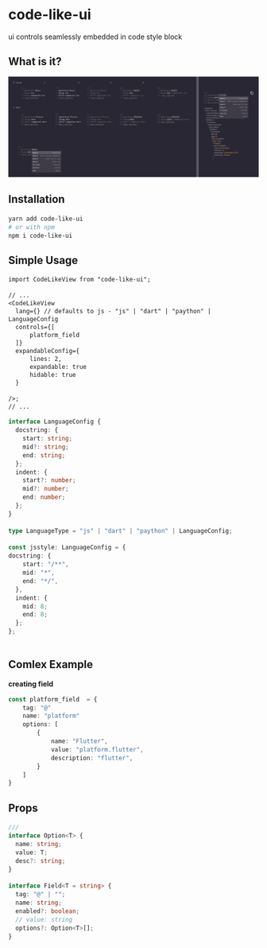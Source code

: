 # code-like-ui

ui controls seamlessly embedded in code style block

## What is it?

![](branding/control-in-comment.png)

## Installation

```sh
yarn add code-like-ui
# or with npm
npm i code-like-ui
```

## Simple Usage

```tsx
import CodeLikeView from "code-like-ui";

// ...
<CodeLikeView
  lang={} // defaults to js - "js" | "dart" | "paython" | LanguageConfig
  controls={[
      platform_field
  ]}
  expandableConfig={
      lines: 2,
      expandable: true
      hidable: true
  }

/>;
// ...
```

```ts
interface LanguageConfig {
  docstring: {
    start: string;
    mid?: string;
    end: string;
  };
  indent: {
    start?: number;
    mid?: number;
    end: number;
  };
}

type LanguageType = "js" | "dart" | "paython" | LanguageConfig;

const jsstyle: LanguageConfig = {
docstring: {
    start: "/**",
    mid: "*",
    end: "*/",
  },
  indent: {
    mid: 8;
    end: 8;
  };
};



```

## Comlex Example

**creating field**

```ts
const platform_field  = {
    tag: "@"
    name: "platform"
    options: [
        {
            name: "Flutter",
            value: "platform.flutter",
            description: "flutter",
        }
    ]
}
```

## Props

```ts
///
interface Option<T> {
  name: string;
  value: T;
  desc?: string;
}

interface Field<T = string> {
  tag: "@" | "";
  name: string;
  enabled?: boolean;
  // value: string
  options?: Option<T>[];
}
```

